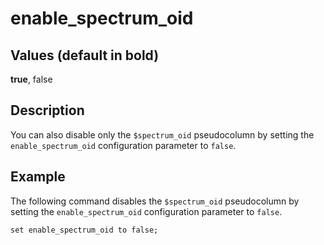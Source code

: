 # enable\_spectrum\_oid<a name="r_spectrum_enable_spectrum_oid"></a>

## Values \(default in bold\)<a name="r_spectrum_enable_spectrum_oid-values"></a>

**true**, false

## Description<a name="r_spectrum_enable_spectrum_oid-description"></a>

You can also disable only the `$spectrum_oid` pseudocolumn by setting the `enable_spectrum_oid` configuration parameter to `false`\.

## Example<a name="r_spectrum_enable_spectrum_oid-example"></a>

The following command disables the `$spectrum_oid` pseudocolumn by setting the `enable_spectrum_oid` configuration parameter to `false`\.

```
set enable_spectrum_oid to false;
```